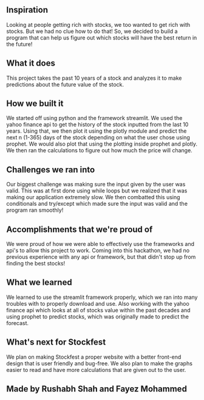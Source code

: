 ## Inspiration
Looking at people getting rich with stocks, we too wanted to get rich with stocks. But we had no clue how to do that! So, we decided to build a program that can help us figure out which stocks will have the best return in the future!

## What it does
This project takes the past 10 years of a stock and analyzes it to make predictions about the future value of the stock.

## How we built it
We started off using python and the framework streamlit. We used the yahoo finance api to get the history of the stock inputted from the last 10 years. Using that, we then plot it using the plotly module and predict the next n (1-365) days of the stock depending on what the user chose using prophet.  We would also plot that using the plotting inside prophet and plotly. We then ran the calculations to figure out how much the price will change.                                                                                                                                                                                                                                                                                                                                                                                   
## Challenges we ran into
Our biggest challenge was making sure the input given by the user was valid. This was at first done using while loops but we realized that it was making our application extremely slow. We then combatted this using conditionals and try/except which made sure the input was valid and the program ran smoothly!

## Accomplishments that we're proud of
We were proud of how we were able to effectively use the frameworks and api's to allow this project to work. Coming into this hackathon, we had no previous experience with any api or framework, but that didn't stop up from finding the best stocks!

## What we learned
We learned to use the streamlit framework properly, which we ran into many troubles with to properly download and use. Also working with the yahoo finance api which looks at all of stocks value within the past decades and using prophet to predict stocks, which was originally made to predict the forecast.

## What's next for Stockfest
We plan on making Stockfest a proper website with a better front-end design that is user friendly and bug-free. We also plan to make the graphs easier to read and have more calculations that are given out to the user.

## Made by Rushabh Shah and Fayez Mohammed
